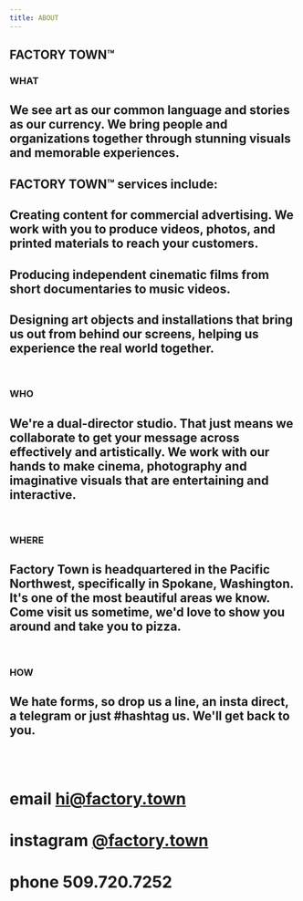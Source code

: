 ```yaml
---
title: ABOUT
---
```


## FACTORY TOWN™


### WHAT 

## We see art as our common language and stories as our currency. We bring people and organizations together through stunning visuals and memorable experiences. 

## FACTORY TOWN™ services include: 
## Creating content for commercial advertising. We work with you to produce videos, photos, and printed materials to reach your customers.

## Producing independent cinematic films from short documentaries to music videos. 

## Designing art objects and installations that bring us out from behind our screens, helping us experience the real world together.

<BR>

### WHO

## We're a dual-director studio. That just means we collaborate to get your message across effectively and artistically. We work with our hands to make cinema, photography and imaginative visuals that are entertaining and interactive.

<BR>

### WHERE

## Factory Town is headquartered in the Pacific Northwest, specifically in Spokane, Washington. It's one of the most beautiful areas we know. Come visit us sometime, we'd love to show you around and take you to pizza.

<BR>

### HOW

## We hate forms, so drop us a line, an insta direct, a telegram or just #hashtag us. We'll get back to you.

<BR>
<BR>

# email <a href="mailto:hi@factory.town" class="js-no-ajax">hi@factory.town</a>

# instagram [@factory.town](http://instagram.com/factory.town)

# phone 509.720.7252